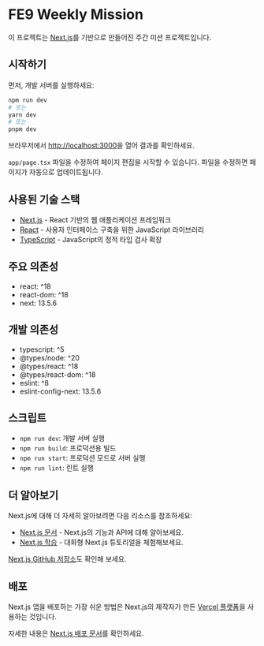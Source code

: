 # FE9 Weekly Mission

이 프로젝트는 [Next.js](https://nextjs.org)를 기반으로 만들어진 주간 미션 프로젝트입니다.

## 시작하기

먼저, 개발 서버를 실행하세요:

```bash
npm run dev
# 또는
yarn dev
# 또는
pnpm dev
```

브라우저에서 [http://localhost:3000](http://localhost:3000)을 열어 결과를 확인하세요.

`app/page.tsx` 파일을 수정하여 페이지 편집을 시작할 수 있습니다. 파일을 수정하면 페이지가 자동으로 업데이트됩니다.

## 사용된 기술 스택

- [Next.js](https://nextjs.org/) - React 기반의 웹 애플리케이션 프레임워크
- [React](https://reactjs.org/) - 사용자 인터페이스 구축을 위한 JavaScript 라이브러리
- [TypeScript](https://www.typescriptlang.org/) - JavaScript의 정적 타입 검사 확장

## 주요 의존성

- react: ^18
- react-dom: ^18
- next: 13.5.6

## 개발 의존성

- typescript: ^5
- @types/node: ^20
- @types/react: ^18
- @types/react-dom: ^18
- eslint: ^8
- eslint-config-next: 13.5.6

## 스크립트

- `npm run dev`: 개발 서버 실행
- `npm run build`: 프로덕션용 빌드
- `npm run start`: 프로덕션 모드로 서버 실행
- `npm run lint`: 린트 실행

## 더 알아보기

Next.js에 대해 더 자세히 알아보려면 다음 리소스를 참조하세요:

- [Next.js 문서](https://nextjs.org/docs) - Next.js의 기능과 API에 대해 알아보세요.
- [Next.js 학습](https://nextjs.org/learn) - 대화형 Next.js 튜토리얼을 체험해보세요.

[Next.js GitHub 저장소](https://github.com/vercel/next.js)도 확인해 보세요.

## 배포

Next.js 앱을 배포하는 가장 쉬운 방법은 Next.js의 제작자가 만든 [Vercel 플랫폼](https://vercel.com/new?utm_medium=default-template&filter=next.js&utm_source=create-next-app&utm_campaign=create-next-app-readme)을 사용하는 것입니다.

자세한 내용은 [Next.js 배포 문서](https://nextjs.org/docs/app/building-your-application/deploying)를 확인하세요.
